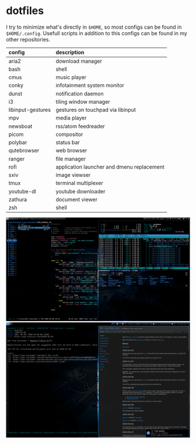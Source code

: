 # dotfiles

I try to minimize what's directly in ```$HOME```, so most configs can be found
in ```$HOME/.config```. Usefull scripts in addition to this configs can be
found in my other repositories.

| config            | description                                |
| :---------------- | :----------------------------------------- |
| aria2             | download manager                           |
| bash              | shell                                      |
| cmus              | music player                               |
| conky             | infotainment system monitor                |
| dunst             | notification daemon                        |
| i3                | tiling window manager                      |
| libinput-gestures | gestures on touchpad via libinput          |
| mpv               | media player                               |
| newsboat          | rss/atom feedreader                        |
| picom             | compositor                                 |
| polybar           | status bar                                 |
| qutebrowser       | web browser                                |
| ranger            | file manager                               |
| rofi              | application launcher and dmenu replacement |
| sxiv              | image viewser                              |
| tmux              | terminal multiplexer                       |
| youtube-dl        | youtube downloader                         |
| zathura           | document viewer                            |
| zsh               | shell                                      |

![monitor1](screenshot_monitor1.png)
![monitor2](screenshot_monitor2.png)
